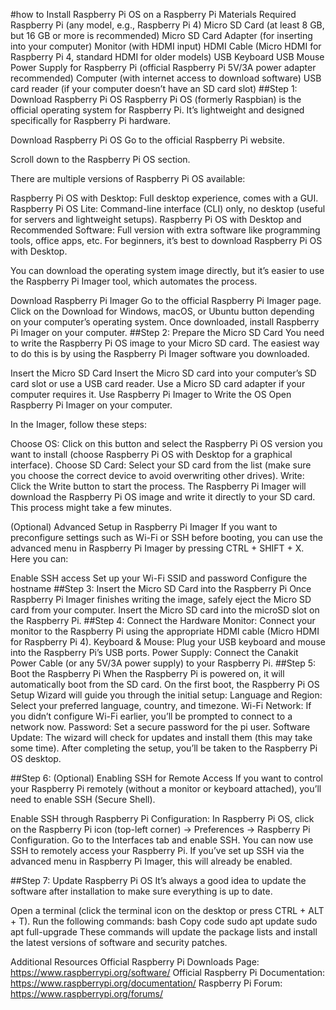 #how to Install Raspberry Pi OS on a Raspberry Pi
Materials Required
Raspberry Pi (any model, e.g., Raspberry Pi 4)
Micro SD Card (at least 8 GB, but 16 GB or more is recommended)
Micro SD Card Adapter (for inserting into your computer)
Monitor (with HDMI input)
HDMI Cable (Micro HDMI for Raspberry Pi 4, standard HDMI for older models)
USB Keyboard
USB Mouse
Power Supply for Raspberry Pi (official Raspberry Pi 5V/3A power adapter recommended)
Computer (with internet access to download software)
USB card reader (if your computer doesn’t have an SD card slot)
##Step 1: Download Raspberry Pi OS
Raspberry Pi OS (formerly Raspbian) is the official operating system for Raspberry Pi. It’s lightweight and designed specifically for Raspberry Pi hardware.

Download Raspberry Pi OS
Go to the official Raspberry Pi website.

Scroll down to the Raspberry Pi OS section.

There are multiple versions of Raspberry Pi OS available:

Raspberry Pi OS with Desktop: Full desktop experience, comes with a GUI.
Raspberry Pi OS Lite: Command-line interface (CLI) only, no desktop (useful for servers and lightweight setups).
Raspberry Pi OS with Desktop and Recommended Software: Full version with extra software like programming tools, office apps, etc.
For beginners, it’s best to download Raspberry Pi OS with Desktop.

You can download the operating system image directly, but it’s easier to use the Raspberry Pi Imager tool, which automates the process.

Download Raspberry Pi Imager
Go to the official Raspberry Pi Imager page.
Click on the Download for Windows, macOS, or Ubuntu button depending on your computer’s operating system.
Once downloaded, install Raspberry Pi Imager on your computer.
##Step 2: Prepare the Micro SD Card
You need to write the Raspberry Pi OS image to your Micro SD card. The easiest way to do this is by using the Raspberry Pi Imager software you downloaded.

Insert the Micro SD Card
Insert the Micro SD card into your computer’s SD card slot or use a USB card reader.
Use a Micro SD card adapter if your computer requires it.
Use Raspberry Pi Imager to Write the OS
Open Raspberry Pi Imager on your computer.

In the Imager, follow these steps:

Choose OS: Click on this button and select the Raspberry Pi OS version you want to install (choose Raspberry Pi OS with Desktop for a graphical interface).
Choose SD Card: Select your SD card from the list (make sure you choose the correct device to avoid overwriting other drives).
Write: Click the Write button to start the process.
The Raspberry Pi Imager will download the Raspberry Pi OS image and write it directly to your SD card. This process might take a few minutes.

(Optional) Advanced Setup in Raspberry Pi Imager
If you want to preconfigure settings such as Wi-Fi or SSH before booting, you can use the advanced menu in Raspberry Pi Imager by pressing CTRL + SHIFT + X. Here you can:

Enable SSH access
Set up your Wi-Fi SSID and password
Configure the hostname
##Step 3: Insert the Micro SD Card into the Raspberry Pi
Once Raspberry Pi Imager finishes writing the image, safely eject the Micro SD card from your computer.
Insert the Micro SD card into the microSD slot on the Raspberry Pi.
##Step 4: Connect the Hardware
Monitor: Connect your monitor to the Raspberry Pi using the appropriate HDMI cable (Micro HDMI for Raspberry Pi 4).
Keyboard & Mouse: Plug your USB keyboard and mouse into the Raspberry Pi’s USB ports.
Power Supply: Connect the Canakit Power Cable (or any 5V/3A power supply) to your Raspberry Pi.
##Step 5: Boot the Raspberry Pi
When the Raspberry Pi is powered on, it will automatically boot from the SD card.
On the first boot, the Raspberry Pi OS Setup Wizard will guide you through the initial setup:
Language and Region: Select your preferred language, country, and timezone.
Wi-Fi Network: If you didn’t configure Wi-Fi earlier, you’ll be prompted to connect to a network now.
Password: Set a secure password for the pi user.
Software Update: The wizard will check for updates and install them (this may take some time).
After completing the setup, you’ll be taken to the Raspberry Pi OS desktop.

##Step 6: (Optional) Enabling SSH for Remote Access
If you want to control your Raspberry Pi remotely (without a monitor or keyboard attached), you’ll need to enable SSH (Secure Shell).

Enable SSH through Raspberry Pi Configuration:
In Raspberry Pi OS, click on the Raspberry Pi icon (top-left corner) → Preferences → Raspberry Pi Configuration.
Go to the Interfaces tab and enable SSH.
You can now use SSH to remotely access your Raspberry Pi.
If you’ve set up SSH via the advanced menu in Raspberry Pi Imager, this will already be enabled.

##Step 7: Update Raspberry Pi OS
It’s always a good idea to update the software after installation to make sure everything is up to date.

Open a terminal (click the terminal icon on the desktop or press CTRL + ALT + T).
Run the following commands:
bash
Copy code
sudo apt update
sudo apt full-upgrade
These commands will update the package lists and install the latest versions of software and security patches.

Additional Resources
Official Raspberry Pi Downloads Page: https://www.raspberrypi.org/software/
Official Raspberry Pi Documentation: https://www.raspberrypi.org/documentation/
Raspberry Pi Forum: https://www.raspberrypi.org/forums/

